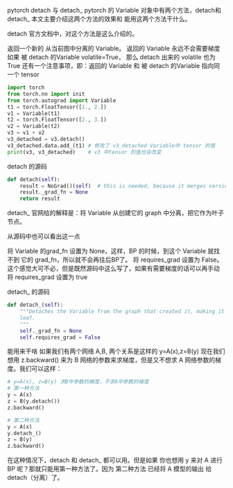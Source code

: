 pytorch detach 与 detach_
pytorch 的 Variable 对象中有两个方法，detach和 detach_ 本文主要介绍这两个方法的效果和 能用这两个方法干什么。

detach
官方文档中，对这个方法是这么介绍的。

返回一个新的 从当前图中分离的 Variable。
返回的 Variable 永远不会需要梯度
如果 被 detach 的Variable volatile=True， 那么 detach 出来的 volatile 也为 True
还有一个注意事项，即：返回的 Variable 和 被 detach 的Variable 指向同一个 tensor
```python
import torch
from torch.nn import init
from torch.autograd import Variable
t1 = torch.FloatTensor([1., 2.])
v1 = Variable(t1)
t2 = torch.FloatTensor([2., 3.])
v2 = Variable(t2)
v3 = v1 + v2
v3_detached = v3.detach()
v3_detached.data.add_(t1) # 修改了 v3_detached Variable中 tensor 的值
print(v3, v3_detached)    # v3 中tensor 的值也会改变
```

detach 的源码
```python
def detach(self):
    result = NoGrad()(self)  # this is needed, because it merges version counters
    result._grad_fn = None
    return result
```

detach_
官网给的解释是：将 Variable 从创建它的 graph 中分离，把它作为叶子节点。

从源码中也可以看出这一点

将 Variable 的grad_fn 设置为 None，这样，BP 的时候，到这个 Variable 就找不到 它的 grad_fn，所以就不会再往后BP了。
将 requires_grad 设置为 False。这个感觉大可不必，但是既然源码中这么写了，如果有需要梯度的话可以再手动 将 requires_grad 设置为 true

detach_ 的源码
```python
def detach_(self):
    """Detaches the Variable from the graph that created it, making it a
    leaf.
    """
    self._grad_fn = None
    self.requires_grad = False
```
能用来干啥
如果我们有两个网络 A,B, 两个关系是这样的 y=A(x),z=B(y) 现在我们想用 z.backward() 来为 B 网络的参数来求梯度，但是又不想求 A 网络参数的梯度。我们可以这样：
```python
# y=A(x), z=B(y) 求B中参数的梯度，不求A中参数的梯度
# 第一种方法
y = A(x)
z = B(y.detach())
z.backward()

# 第二种方法
y = A(x)
y.detach_()
z = B(y)
z.backward()
```
在这种情况下，detach 和 detach_ 都可以用。但是如果 你也想用 y 来对 A 进行 BP 呢？那就只能用第一种方法了。因为 第二种方法 已经将 A 模型的输出 给 detach（分离）了。